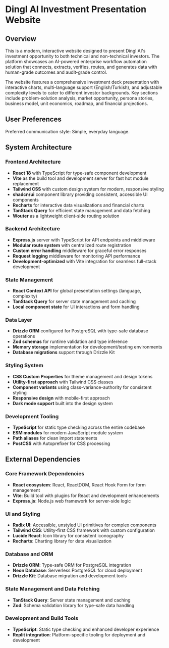 # Dingl AI Investment Presentation Website

## Overview

This is a modern, interactive website designed to present Dingl AI's investment opportunity to both technical and non-technical investors. The platform showcases an AI-powered enterprise workflow automation solution that connects, extracts, verifies, routes, and generates data with human-grade outcomes and audit-grade control.

The website features a comprehensive investment deck presentation with interactive charts, multi-language support (English/Turkish), and adjustable complexity levels to cater to different investor backgrounds. Key sections include problem-solution analysis, market opportunity, persona stories, business model, unit economics, roadmap, and financial projections.

## User Preferences

Preferred communication style: Simple, everyday language.

## System Architecture

### Frontend Architecture
- **React 18** with TypeScript for type-safe component development
- **Vite** as the build tool and development server for fast hot module replacement
- **Tailwind CSS** with custom design system for modern, responsive styling
- **shadcn/ui** component library providing consistent, accessible UI components
- **Recharts** for interactive data visualizations and financial charts
- **TanStack Query** for efficient state management and data fetching
- **Wouter** as a lightweight client-side routing solution

### Backend Architecture
- **Express.js** server with TypeScript for API endpoints and middleware
- **Modular route system** with centralized route registration
- **Custom error handling** middleware for graceful error responses
- **Request logging** middleware for monitoring API performance
- **Development-optimized** with Vite integration for seamless full-stack development

### State Management
- **React Context API** for global presentation settings (language, complexity)
- **TanStack Query** for server state management and caching
- **Local component state** for UI interactions and form handling

### Data Layer
- **Drizzle ORM** configured for PostgreSQL with type-safe database operations
- **Zod schemas** for runtime validation and type inference
- **Memory storage** implementation for development/testing environments
- **Database migrations** support through Drizzle Kit

### Styling System
- **CSS Custom Properties** for theme management and design tokens
- **Utility-first approach** with Tailwind CSS classes
- **Component variants** using class-variance-authority for consistent styling
- **Responsive design** with mobile-first approach
- **Dark mode support** built into the design system

### Development Tooling
- **TypeScript** for static type checking across the entire codebase
- **ESM modules** for modern JavaScript module system
- **Path aliases** for clean import statements
- **PostCSS** with Autoprefixer for CSS processing

## External Dependencies

### Core Framework Dependencies
- **React ecosystem**: React, ReactDOM, React Hook Form for form management
- **Vite**: Build tool with plugins for React and development enhancements
- **Express.js**: Node.js web framework for server-side logic

### UI and Styling
- **Radix UI**: Accessible, unstyled UI primitives for complex components
- **Tailwind CSS**: Utility-first CSS framework with custom configuration
- **Lucide React**: Icon library for consistent iconography
- **Recharts**: Charting library for data visualization

### Database and ORM
- **Drizzle ORM**: Type-safe ORM for PostgreSQL integration
- **Neon Database**: Serverless PostgreSQL for cloud deployment
- **Drizzle Kit**: Database migration and development tools

### State Management and Data Fetching
- **TanStack Query**: Server state management and caching
- **Zod**: Schema validation library for type-safe data handling

### Development and Build Tools
- **TypeScript**: Static type checking and enhanced developer experience
- **Replit integration**: Platform-specific tooling for deployment and development